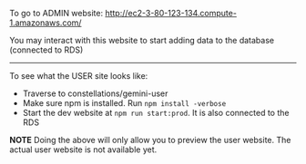 To go to ADMIN website: <http://ec2-3-80-123-134.compute-1.amazonaws.com/>

You may interact with this website to start adding data to the database (connected to RDS)

---

To see what the USER site looks like:

- Traverse to constellations/gemini-user
- Make sure npm is installed. Run `npm install -verbose`
- Start the dev website at `npm run start:prod`. It is also connected to the RDS

**NOTE** Doing the above will only allow you to preview the user website. The actual user website is not available yet.